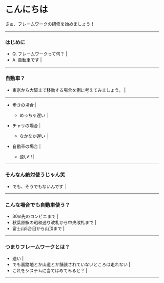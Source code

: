 # こんにちは

さぁ、フレームワークの研修を始めましょう！

---

### はじめに

- Q. フレームワークって何？ |
- A. 自動車です |

---

### 自動車？

- 東京から大阪まで移動する場合を例に考えてみましょう。 |

---

- 歩きの場合 |

    - めっちゃ遅い |

- チャリの場合 |

    - なかなか遅い |

- 自動車の場合 |

    - 速い!!! |

---

### そんなん絶対使うじゃん笑

- でも、そうでもないんです |

---

### こんな場合でも自動車使う？

- 30m先のコンビニまで |
- 秋葉原駅の昭和通り改札から中央改札まで |
- 富士山5合目から山頂まで |

---

### つまりフレームワークとは？

- 速い |
- でも裏路地とか山道とか舗装されていないところは走れない |
- これをシステムに当てはめてみると？ |

---



